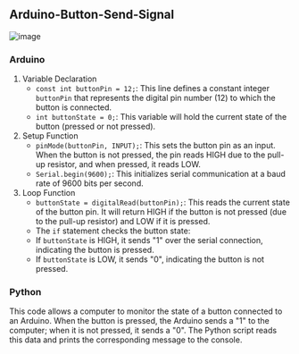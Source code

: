 ## Arduino-Button-Send-Signal
![image](https://github.com/user-attachments/assets/811c278d-93e1-401d-9315-c6b227d0a63a)

### Arduino
1. Variable Declaration
   - `const int buttonPin = 12;`: This line defines a constant integer `buttonPin` that represents the digital pin number (12) to which the button is connected.
   - `int buttonState = 0;`: This variable will hold the current state of the button (pressed or not pressed).
2. Setup Function
   -  `pinMode(buttonPin, INPUT);`: This sets the button pin as an input. When the button is not pressed, the pin reads HIGH due to the pull-up resistor, and when pressed, it reads LOW.
   -  `Serial.begin(9600);`: This initializes serial communication at a baud rate of 9600 bits per second.
3. Loop Function
   -  `buttonState = digitalRead(buttonPin);`: This reads the current state of the button pin. It will return HIGH if the button is not pressed (due to the pull-up resistor) and LOW if it is pressed.
   -  The `if` statement checks the button state:
     -  If `buttonState` is HIGH, it sends "1" over the serial connection, indicating the button is pressed.
     -  If `buttonState` is LOW, it sends "0", indicating the button is not pressed.

### Python


This code allows a computer to monitor the state of a button connected to an Arduino. When the button is pressed, the Arduino sends a "1" to the computer; when it is not pressed, it sends a "0". The Python script reads this data and prints the corresponding message to the console.
